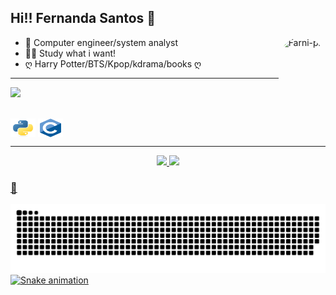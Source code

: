 
## Hi!! Fernanda Santos 🤞

  <img align="right" alt="Farni-pic" height="150" style="border-radius:50px;" src="https://media.discordapp.net/attachments/1004383359356641292/1004383691516162148/download20220802201047.png?width=400&height=400">

- 👻 Computer engineer/system analyst
- 👩‍💻 Study what i want!
- ღ Harry Potter/BTS/Kpop/kdrama/books ღ
<hr>
<div>

<a href="https://www.linkedin.com/in/fernandaalvesdossantos/" target="_blank"><img src="https://img.shields.io/badge/-LinkedIn-%230077B5?style=for-the-badge&logo=linkedin&logoColor=white" target="_blank"></a> 

<div style="display: inline_block"><br>
  <img align="center" alt="Farni-Python" height="30" width="40" src="https://raw.githubusercontent.com/devicons/devicon/master/icons/python/python-original.svg">
  <img align="center" alt="Farni-C" height="30" width="40" src="https://raw.githubusercontent.com/devicons/devicon/master/icons/c/c-original.svg">
  
<hr>
<div>
<div align="center">
 <a href="https://github.com/farniwallace">
  <img height="180em" src="https://github-readme-stats.vercel.app/api?username=farniwallace&show_icons=true&theme=cobalt&include_all_commits=true&count_private=true"/>
  <img height="180em" src="https://github-readme-stats.vercel.app/api/top-langs/?username=farniwallace&layout=compact&langs_count=7&theme=cobalt"/>  
</div>

### 🐍

  ![Snake animation](https://raw.githubusercontent.com/platane/platane/output/github-contribution-grid-snake-dark.svg)
  ![Snake animation](https://github.com/farniwallace/farniwallace/blob/output/github-contribution-grid-snake.svg)
 
</div>
